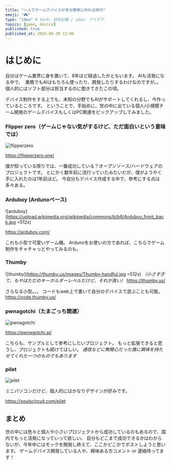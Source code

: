 ```yaml
---
title: "一人でゲームデバイスが多分簡単に作れる時代"
emoji: "🎮"
type: "idea" # tech: 技術記事 / idea: アイデア
topics: [game, device]
published: true
published_at: 2025-06-30 12:00
---
```


# はじめに
自分はゲーム業界に身を置いて、8年ほど経過したかともいます。
AIも活発になる中で、　業務でもAIはもちろん使ったり、開発したりするわけなのですが。。
個人的にはソフト部分は担当するのに飽きてきたこの頃。

デバイス制作をする上でも、未知の分野でもAIがサポートしてくれるし、今作っているところです。
ということで、手始めに、世の中に出ている個人/小規模チーム開発のゲームデバイスもしくはPC関連をピックアップしてみました。

### Flipper zero（ゲームじゃない気がするけど、ただ面白いという意味では）
![flipperzero](https://shop.flipperzero.one/cdn/shop/products/top.png?v=1671722838)

https://flipperzero.one/

僕が知っている限りでは、一番成功している？オープンソース/ハードウェアのプロジェクトです。
とにかく数年前に流行っていたみたいだが、僕がようやく手に入れたのは1年前ほど。
今自分もデバイス作成する中で、参考にする点は多々ある。


### Arduboy (Ardunoベース)
![arduboy](https://upload.wikimedia.org/wikipedia/commons/b/b8/Arduboy_front_back.jpg =512x)

https://arduboy.com/

これも小型で可愛いゲーム機。
Ardunoをお使いの方であれば、こちらでゲーム制作をチャチャっとやってみるのも。


### Thumby
![thumby](https://thumby.us/images/Thumby-handful.jpg =512x)
*（小さすぎて、もやはただのキーホルダーレベルだけど、それが良い）*
https://thumby.us/


さらなる小型。。。
コードもweb上で書いて自分のデバイスで遊ぶことも可能。
https://code.thumby.us/

### pwnagotchi（たまごっち関連）
![pwnagotchi](https://camo.githubusercontent.com/ed0d31b0dc77ffd366258eb2fecba4f4362a52e84eeef33a37b4d527840b00d4/68747470733a2f2f692e696d6775722e636f6d2f5836384758726e2e706e67)

https://pwnagotchi.ai/

こちらも、サンプルとして参考にしたいプロジェクト。
もっと拡張できると思うし、プロジェクトも続けてほしい。
*通信などに無関心だった僕に興味を持たせてくれた一つのものでもあります*


### pilet
![pilet](https://soulscircuit.com/images/pilet-5-mini-computer-b.jpg)

ミニパソコンだけど、個人的にはかなりデザインが好みです。

https://soulscircuit.com/pilet


## まとめ
世の中には色々と個人や小さいプロジェクトから成功しているのもあるので、国内でもっと活発になっていって欲しい。
自分もどこまで成功できるかはわからないが、今年中にはモックを開発し終えて、ここかどこかでポストしようと思います。
ゲームデバイス開発している人や、興味ある方コメント or 連絡待ってます！